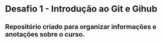 # Desafio 1 - Introdução ao Git e Gihub

## Repositório criado para organizar informações e anotações sobre o curso.
